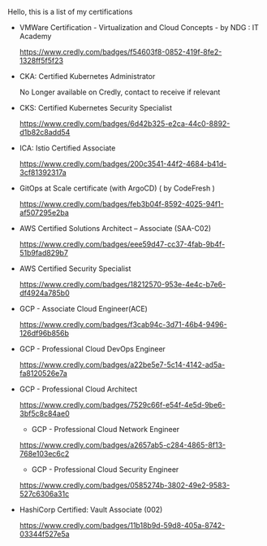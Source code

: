 Hello, 
  this is a list of my certifications
  
- VMWare Certification - Virtualization and Cloud Concepts - by NDG : IT Academy

  https://www.credly.com/badges/f54603f8-0852-419f-8fe2-1328ff5f5f23

- CKA: Certified Kubernetes Administrator 

  No Longer available on Credly, contact to receive if relevant 
  
- CKS: Certified Kubernetes Security Specialist

  https://www.credly.com/badges/6d42b325-e2ca-44c0-8892-d1b82c8add54
  
- ICA: Istio Certified Associate

  https://www.credly.com/badges/200c3541-44f2-4684-b41d-3cf81392317a

- GitOps at Scale certificate (with ArgoCD) ( by CodeFresh )

  https://www.credly.com/badges/feb3b04f-8592-4025-94f1-af507295e2ba

- AWS Certified Solutions Architect – Associate (SAA-C02)

  https://www.credly.com/badges/eee59d47-cc37-4fab-9b4f-51b9fad829b7

- AWS Certified Security Specialist

  https://www.credly.com/badges/18212570-953e-4e4c-b7e6-df4924a785b0

- GCP - Associate Cloud Engineer(ACE)
  
  https://www.credly.com/badges/f3cab94c-3d71-46b4-9496-126df96b856b
  
- GCP - Professional Cloud DevOps Engineer

  https://www.credly.com/badges/a22be5e7-5c14-4142-ad5a-fa8120526e7a

- GCP - Professional Cloud Architect
  
  https://www.credly.com/badges/7529c66f-e54f-4e5d-9be6-3bf5c8c84ae0

  - GCP - Professional Cloud Network Engineer 
  
  https://www.credly.com/badges/a2657ab5-c284-4865-8f13-768e103ec6c2

  - GCP - Professional Cloud Security Engineer 
  
  https://www.credly.com/badges/0585274b-3802-49e2-9583-527c6306a31c

- HashiCorp Certified: Vault Associate (002)

  https://www.credly.com/badges/11b18b9d-59d8-405a-8742-03344f527e5a
